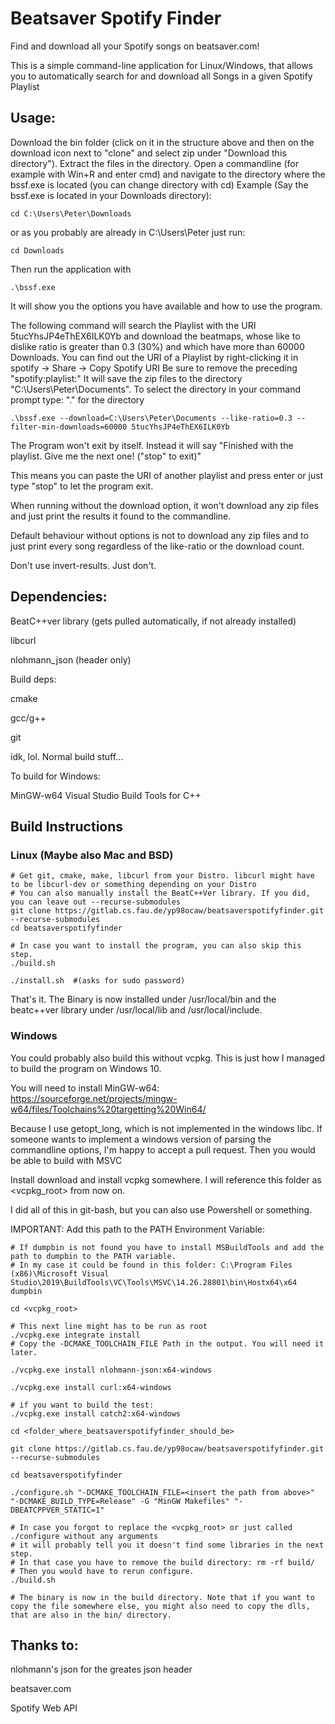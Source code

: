 <h1>Beatsaver Spotify Finder</h1>
Find and download all your Spotify songs on beatsaver.com!

This is a simple command-line application for Linux/Windows, that allows you to automatically search for and download all Songs in a given Spotify Playlist

<h2>Usage:</h2>
Download the bin folder (click on it in the structure above and then on the
download icon next to "clone" and select zip under "Download this directory").
Extract the files in the directory.
Open a commandline (for example with Win+R and enter cmd) and navigate to the
directory where the bssf.exe is located (you can change directory with cd)
Example (Say the bssf.exe is located in your Downloads directory):

`cd C:\Users\Peter\Downloads`

or as you probably are already in C:\Users\Peter just run:

`cd Downloads`

Then run the application with 

`.\bssf.exe`

It will show you the options you have available and how to use the program.

The following command will search the Playlist with the URI 5tucYhsJP4eThEX6ILK0Yb
and download the beatmaps, whose like to dislike ratio is greater than 0.3 (30%) and which have more than 60000 Downloads.
You can find out the URI of a Playlist by right-clicking it in spotify -> Share -> Copy Spotify URI
Be sure to remove the preceding "spotify:playlist:"
It will save the zip files to the directory "C:\Users\Peter\Documents".
To select the directory in your command prompt type: "." for the directory

`.\bssf.exe --download=C:\Users\Peter\Documents --like-ratio=0.3 --filter-min-downloads=60000 5tucYhsJP4eThEX6ILK0Yb`

The Program won't exit by itself. Instead it will say "Finished with the playlist. Give me the next one! ("stop" to exit)"

This means you can paste the URI of another playlist and press enter or just type "stop" to let the program exit.

When running without the download option, it won't download any zip files and just print the results it found to the commandline.

Default behaviour without options is not to download any zip files and to just
print every song regardless of the like-ratio or the download count.

Don't use invert-results. Just don't.

<h2>Dependencies:</h2>

BeatC++ver library (gets pulled automatically, if not already installed)

libcurl

nlohmann_json (header only)

Build deps:

cmake

gcc/g++

git

idk, lol. Normal build stuff...

To build for Windows:

MinGW-w64
Visual Studio Build Tools for C++

<h2>Build Instructions</h2>
<h3>Linux (Maybe also Mac and BSD)</h3>

```
# Get git, cmake, make, libcurl from your Distro. libcurl might have to be libcurl-dev or something depending on your Distro
# You can also manually install the BeatC++Ver library. If you did, you can leave out --recurse-submodules
git clone https://gitlab.cs.fau.de/yp98ocaw/beatsaverspotifyfinder.git --recurse-submodules
cd beatsaverspotifyfinder

# In case you want to install the program, you can also skip this step.
./build.sh

./install.sh  #(asks for sudo password)
```

That's it. The Binary is now installed under /usr/local/bin and the beatc++ver library under /usr/local/lib and /usr/local/include.

<h3>Windows</h3>
You could probably also build this without vcpkg. This is just how I managed to build the program on Windows 10.

You will need to install MinGW-w64: https://sourceforge.net/projects/mingw-w64/files/Toolchains%20targetting%20Win64/

Because I use getopt_long, which is not implemented in the windows libc. If someone wants to implement a windows version of parsing the commandline options, I'm happy to accept a pull request. Then you would be able to build with MSVC

Install download and install vcpkg somewhere. I will reference this folder as <vcpkg_root> from now on.

I did all of this in git-bash, but you can also use Powershell or something.

IMPORTANT:
Add this path to the PATH Environment Variable:


```
# If dumpbin is not found you have to install MSBuildTools and add the path to dumpbin to the PATH variable.
# In my case it could be found in this folder: C:\Program Files (x86)\Microsoft Visual Studio\2019\BuildTools\VC\Tools\MSVC\14.26.28801\bin\Hostx64\x64
dumpbin

cd <vcpkg_root>

# This next line might has to be run as root
./vcpkg.exe integrate install
# Copy the -DCMAKE_TOOLCHAIN_FILE Path in the output. You will need it later.

./vcpkg.exe install nlohmann-json:x64-windows

./vcpkg.exe install curl:x64-windows

# if you want to build the test:
./vcpkg.exe install catch2:x64-windows

cd <folder_where_beatsaverspotifyfinder_should_be>

git clone https://gitlab.cs.fau.de/yp98ocaw/beatsaverspotifyfinder.git --recurse-submodules

cd beatsaverspotifyfinder

./configure.sh "-DCMAKE_TOOLCHAIN_FILE=<insert the path from above>"  "-DCMAKE_BUILD_TYPE=Release" -G "MinGW Makefiles" "-DBEATCPPVER_STATIC=1"

# In case you forgot to replace the <vcpkg_root> or just called ./configure without any arguments
# it will probably tell you it doesn't find some libraries in the next step.
# In that case you have to remove the build directory: rm -rf build/
# Then you would have to rerun configure.
./build.sh

# The binary is now in the build directory. Note that if you want to copy the file somewhere else, you might also need to copy the dlls, that are also in the bin/ directory.
```


<h2>Thanks to:</h2>
nlohmann's json for the greates json header

beatsaver.com

Spotify Web API
